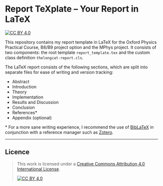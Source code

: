 # Report TeXplate – Your Report in LaTeX
[![CC BY 4.0][cc-by-shield]][cc-by]

This repository contains my report template in LaTeX for the Oxford Physics Practical Course, B8/B9 project option and the MPhys project. It consists of two components: the root template `report_template.tex` and the custom class definition `thelongcat-report.cls`.

The LaTeX report consists of the following sections, which are split into separate files for ease of writing and version tracking:
- Abstract
- Introduction
- Theory
- Implementation
- Results and Discussion
- Conclusion
- References\*
- Appendix (optional)

\* For a more sane writing experience, I recommend the use of [BibLaTeX](https://www.overleaf.com/learn/latex/Articles/Getting_started_with_BibLaTeX) in conjunction with a reference manager such as [Zotero](https://www.zotero.org/).

---

## Licence
> This work is licensed under a
> [Creative Commons Attribution 4.0 International License][cc-by].
>
> [![CC BY 4.0][cc-by-image]][cc-by]

[cc-by]: http://creativecommons.org/licenses/by/4.0/
[cc-by-image]: https://i.creativecommons.org/l/by/4.0/88x31.png
[cc-by-shield]: https://img.shields.io/badge/License-CC%20BY%204.0-lightgrey.svg
